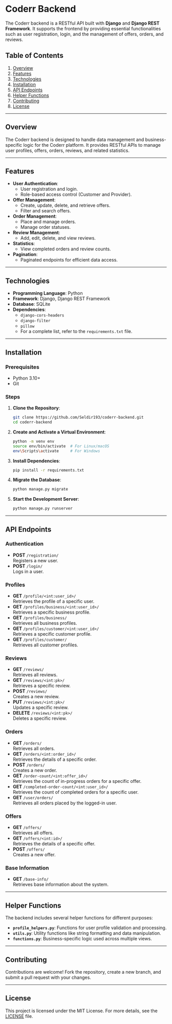 # Coderr Backend

The Coderr backend is a RESTful API built with **Django** and **Django REST Framework**. It supports the frontend by providing essential functionalities such as user registration, login, and the management of offers, orders, and reviews.

## Table of Contents
1. [Overview](#overview)
2. [Features](#features)
3. [Technologies](#technologies)
4. [Installation](#installation)
5. [API Endpoints](#api-endpoints)
6. [Helper Functions](#helper-functions)
7. [Contributing](#contributing)
8. [License](#license)

---

## Overview

The Coderr backend is designed to handle data management and business-specific logic for the Coderr platform. It provides RESTful APIs to manage user profiles, offers, orders, reviews, and related statistics.

---

## Features

- **User Authentication**:
  - User registration and login.
  - Role-based access control (Customer and Provider).
- **Offer Management**:
  - Create, update, delete, and retrieve offers.
  - Filter and search offers.
- **Order Management**:
  - Place and manage orders.
  - Manage order statuses.
- **Review Management**:
  - Add, edit, delete, and view reviews.
- **Statistics**:
  - View completed orders and review counts.
- **Pagination**:
  - Paginated endpoints for efficient data access.

---

## Technologies

- **Programming Language**: Python
- **Framework**: Django, Django REST Framework
- **Database**: SQLite
- **Dependencies**: 
  - `django-cors-headers`
  - `django-filter`
  - `pillow`
  - For a complete list, refer to the `requirements.txt` file.

---

## Installation

### Prerequisites
- Python 3.10+
- Git

### Steps

1. **Clone the Repository**:
   ```bash
   git clone https://github.com/Seldir193/coderr-backend.git
   cd coderr-backend
   ```

2. **Create and Activate a Virtual Environment**:
   ```bash
   python -m venv env
   source env/bin/activate  # For Linux/macOS
   env\Scripts\activate     # For Windows
   ```

3. **Install Dependencies**:
   ```bash
   pip install -r requirements.txt
   ```

4. **Migrate the Database**:
   ```bash
   python manage.py migrate
   ```

5. **Start the Development Server**:
   ```bash
   python manage.py runserver
   ```

---

## API Endpoints

### Authentication
- **POST** `/registration/`  
  Registers a new user.
- **POST** `/login/`  
  Logs in a user.

### Profiles
- **GET** `/profile/<int:user_id>/`  
  Retrieves the profile of a specific user.
- **GET** `/profiles/business/<int:user_id>/`  
  Retrieves a specific business profile.
- **GET** `/profiles/business/`  
  Retrieves all business profiles.
- **GET** `/profiles/customer/<int:user_id>/`  
  Retrieves a specific customer profile.
- **GET** `/profiles/customer/`  
  Retrieves all customer profiles.

### Reviews
- **GET** `/reviews/`  
  Retrieves all reviews.
- **GET** `/reviews/<int:pk>/`  
  Retrieves a specific review.
- **POST** `/reviews/`  
  Creates a new review.
- **PUT** `/reviews/<int:pk>/`  
  Updates a specific review.
- **DELETE** `/reviews/<int:pk>/`  
  Deletes a specific review.

### Orders
- **GET** `/orders/`  
  Retrieves all orders.
- **GET** `/orders/<int:order_id>/`  
  Retrieves the details of a specific order.
- **POST** `/orders/`  
  Creates a new order.
- **GET** `/order-count/<int:offer_id>/`  
  Retrieves the count of in-progress orders for a specific offer.
- **GET** `/completed-order-count/<int:user_id>/`  
  Retrieves the count of completed orders for a specific user.
- **GET** `/user/orders/`  
  Retrieves all orders placed by the logged-in user.

### Offers
- **GET** `/offers/`  
  Retrieves all offers.
- **GET** `/offers/<int:id>/`  
  Retrieves the details of a specific offer.
- **POST** `/offers/`  
  Creates a new offer.

### Base Information
- **GET** `/base-info/`  
  Retrieves base information about the system.

---

## Helper Functions

The backend includes several helper functions for different purposes:

- **`profile_helpers.py`**: Functions for user profile validation and processing.
- **`utils.py`**: Utility functions like string formatting and data manipulation.
- **`functions.py`**: Business-specific logic used across multiple views.

---

## Contributing

Contributions are welcome! Fork the repository, create a new branch, and submit a pull request with your changes.

---

## License

This project is licensed under the MIT License. For more details, see the [LICENSE](LICENSE) file.
